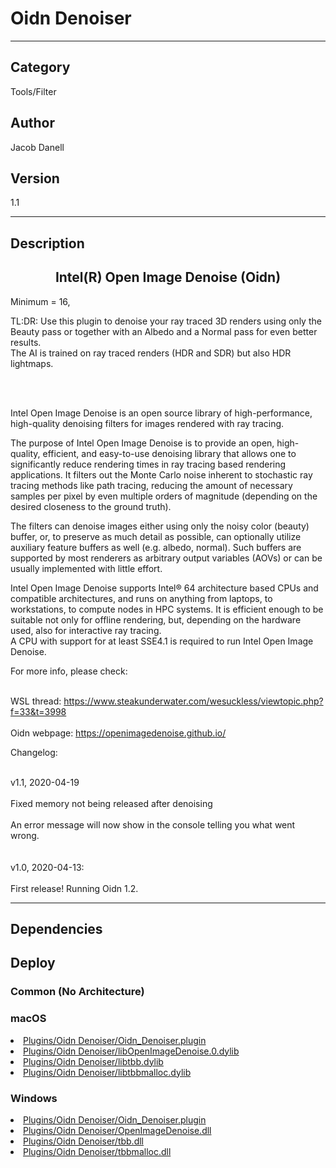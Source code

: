 # Oidn Denoiser
___

## Category
Tools/Filter

## Author
Jacob Danell

## Version
1.1

___

## Description
<center><h2>Intel(R) Open Image Denoise (Oidn)</h2></center>
	Minimum = 16,

<p>TL:DR: Use this plugin to denoise your ray traced 3D renders using only the Beauty pass or together with an Albedo and a Normal pass for even better results.
<br>The AI is trained on ray traced renders (HDR and SDR) but also HDR lightmaps.</br></p>

<br></br>
<p>Intel Open Image Denoise is an open source library of high-performance, high-quality denoising filters for images rendered with ray tracing.</p>

<p>The purpose of Intel Open Image Denoise is to provide an open, high-quality, efficient, and easy-to-use denoising library that allows one to significantly reduce rendering times in ray tracing based rendering applications. It filters out the Monte Carlo noise inherent to stochastic ray tracing methods like path tracing, reducing the amount of necessary samples per pixel by even multiple orders of magnitude (depending on the desired closeness to the ground truth).</p>

<p>The filters can denoise images either using only the noisy color (beauty) buffer, or, to preserve as much detail as possible, can optionally utilize auxiliary feature buffers as well (e.g. albedo, normal). Such buffers are supported by most renderers as arbitrary output variables (AOVs) or can be usually implemented with little effort.</p>

<p>Intel Open Image Denoise supports Intel&reg; 64 architecture based CPUs and compatible architectures, and runs on anything from laptops, to workstations, to compute nodes in HPC systems. It is efficient enough to be suitable not only for offline rendering, but, depending on the hardware used, also for interactive ray tracing.
<br>A CPU with support for at least SSE4.1 is required to run Intel Open Image Denoise.</br></p>

<p>For more info, please check:</p>

<br>WSL thread: <a href="https://www.steakunderwater.com/wesuckless/viewtopic.php?f=33&t=3998">https://www.steakunderwater.com/wesuckless/viewtopic.php?f=33&t=3998</a></br>
<br>Oidn webpage: <a href="https://openimagedenoise.github.io/">https://openimagedenoise.github.io/</a></br>


<p>Changelog:</p>

<br>v1.1, 2020-04-19</br>
<br>Fixed memory not being released after denoising</br>
<br>An error message will now show in the console telling you what went wrong.</br>
<br />
<br>v1.0, 2020-04-13:</br>
<br>First release! Running Oidn 1.2.</br>

___

## Dependencies

## Deploy

### Common (No Architecture)

<ul>
</ul>

### macOS

<li><a href="https://gitlab.com/WeSuckLess/Reactor/-/blob/master/Atoms/com.JacobDanell.OidnDenoiser/Mac/Plugins/Oidn Denoiser/Oidn_Denoiser.plugin?ref_type=heads">Plugins/Oidn Denoiser/Oidn_Denoiser.plugin</a></li>
<li><a href="https://gitlab.com/WeSuckLess/Reactor/-/blob/master/Atoms/com.JacobDanell.OidnDenoiser/Mac/Plugins/Oidn Denoiser/libOpenImageDenoise.0.dylib?ref_type=heads">Plugins/Oidn Denoiser/libOpenImageDenoise.0.dylib</a></li>
<li><a href="https://gitlab.com/WeSuckLess/Reactor/-/blob/master/Atoms/com.JacobDanell.OidnDenoiser/Mac/Plugins/Oidn Denoiser/libtbb.dylib?ref_type=heads">Plugins/Oidn Denoiser/libtbb.dylib</a></li>
<li><a href="https://gitlab.com/WeSuckLess/Reactor/-/blob/master/Atoms/com.JacobDanell.OidnDenoiser/Mac/Plugins/Oidn Denoiser/libtbbmalloc.dylib?ref_type=heads">Plugins/Oidn Denoiser/libtbbmalloc.dylib</a></li>

### Windows

<li><a href="https://gitlab.com/WeSuckLess/Reactor/-/blob/master/Atoms/com.JacobDanell.OidnDenoiser/Windows/Plugins/Oidn Denoiser/Oidn_Denoiser.plugin?ref_type=heads">Plugins/Oidn Denoiser/Oidn_Denoiser.plugin</a></li>
<li><a href="https://gitlab.com/WeSuckLess/Reactor/-/blob/master/Atoms/com.JacobDanell.OidnDenoiser/Windows/Plugins/Oidn Denoiser/OpenImageDenoise.dll?ref_type=heads">Plugins/Oidn Denoiser/OpenImageDenoise.dll</a></li>
<li><a href="https://gitlab.com/WeSuckLess/Reactor/-/blob/master/Atoms/com.JacobDanell.OidnDenoiser/Windows/Plugins/Oidn Denoiser/tbb.dll?ref_type=heads">Plugins/Oidn Denoiser/tbb.dll</a></li>
<li><a href="https://gitlab.com/WeSuckLess/Reactor/-/blob/master/Atoms/com.JacobDanell.OidnDenoiser/Windows/Plugins/Oidn Denoiser/tbbmalloc.dll?ref_type=heads">Plugins/Oidn Denoiser/tbbmalloc.dll</a></li>
